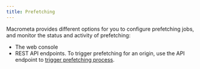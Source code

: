 ```yaml
---
title: Prefetching
---
```


Macrometa provides different options for you to configure prefetching jobs, and monitor the status and activity of prefetching:

- The web console
- REST API endpoints. To trigger prefetching for an origin, use the API endpoint to [trigger prefetching process](https://www.macrometa.com/docs/apiPrerendering#/paths/api-prerender-v1-origins-origin--prefetch-triggers/post).



<DocCardList />
